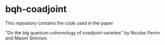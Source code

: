# bqh-coadjoint

This repository contains the code used in the paper

"On the big quantum cohomology of coadjoint varieties" by Nicolas Perrin and Maxim Smirnov.
